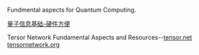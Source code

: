 Fundmental aspects for Quantum Computing.

[量子信息基础-硬件方便](https://campus.swarma.org/course/3099)

Tersor Network Fundamental Aspects and Resources--[tensor.net](https://www.tensors.net/) [tensornetwork.org](https://tensornetwork.org/)
